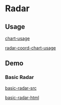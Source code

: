 # Radar

## Usage

[chart-usage](chart-usage.md ':include')

[radar-coord-chart-usage](radar-coord-chart-usage.md ':include')

## Demo

### Basic Radar

[basic-radar-src](../_media/radar/basic-radar-src.md ':include')

[basic-radar-html](../_media/radar/basic-radar.html ':include :type=iframe')
